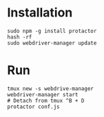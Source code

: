 # Installation

```
sudo npm -g install protactor
hash -rf
sudo webdriver-manager update
```

# Run

```
tmux new -s webdrive-manager
webdriver-manager start
# Detach from tmux ^B + D
protactor conf.js
```
